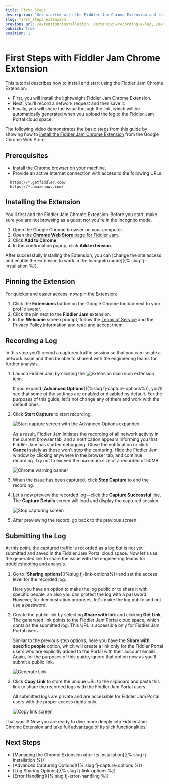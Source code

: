 ```yaml
---
title: First Steps
description: "Get started with the Fiddler Jam Chrome Extension and learn how install, to record, and preview network logs, and save and share the recording with the engineering teams."
slug: first_steps_extension
previous_url: /extension/installation, /extension/recording-a-log, /extension/submitting-a-log
publish: true
position: 1
---
```


# First Steps with Fiddler Jam Chrome Extension

This tutorial describes how to install and start using the Fiddler Jam Chrome Extension.

- First, you will install the lightweight Fiddler Jam Chrome Extension.
- Next, you'll record a network request and then save it.
- Finally, you will share the issue through the link, which will be automatically generated when you upload the log to the Fiddler Jam Portal cloud space.  

The following video demonstrates the basic steps from this guide by showing how to [install the Fiddler Jam Chrome Extension](https://chrome.google.com/webstore/detail/fiddler-jam/fnkjlegmkbicdodlheligomlfbdblpfj) from the Google Chrome Web Store.

## Prerequisites

* Install the Chrome browser on your machine.
* Provide an active Internet connection with access to the following URLs:
```curl
  https://*.getfiddler.com/
  https://*.amazonaws.com/
```

## Installing the Extension

You'll first add the Fiddler Jam Chrome Extension. Before you start, make sure you are not browsing as a guest nor you're in the Incognito mode.

1. Open the Google Chrome browser on your computer.
1. Open the [**Chrome Web Store** page for Fiddler Jam](https://chrome.google.com/webstore/detail/fiddler-jam/fnkjlegmkbicdodlheligomlfbdblpfj).
1. Click **Add to Chrome**.
1. In the confirmation popup, click **Add extension**.

After successfully installing the Extension, you can [change the site access and enable the Extension to work in the Incognito mode]({% slug fj-installation %}).

## Pinning the Extension

For quicker and easier access, now pin the Extension:

1. Click the **Extensions** button on the Google Chrome toolbar next to your profile avatar.
1. Click the pin next to the **Fiddler Jam** extension.
1. In the **Welcome** screen prompt, follow the [Terms of Service](https://www.telerik.com/purchase/license-agreement/fiddler-jam-beta) and the [Privacy Policy](https://www.progress.com/legal/privacy-policy) information and read and accept them.

## Recording a Log

In this step you'll record a captured traffic session so that you can isolate a network issue and then be able to share it with the engineering teams for further analysis.  

1. Launch Fiddler Jam by clicking the ![Extension main icon](../images/ext/ext-icons/small-logo.png) extension icon.

    If you expand [**Advanced Options**]({%slug fj-capture-options%}), you'll see that some of the settings are enabled or disabled by default. For the purposes of this guide, let's not change any of them and work with the default ones.

1. Click **Start Capture** to start recording.

    ![Start capture screen with the Advanced Options expanded](../images/ext/ext-images/extension-start-capturing-extended-002.png)

    As a result, Fiddler Jam initiates the recording of all network activity in the current browser tab, and a notification appears informing you that Fiddler Jam has started debugging. Close the notification or click **Cancel** safely as these won't stop the capturing. Hide the Fiddler Jam window by clicking anywhere in the browser tab, and continue recording. Try not to exceed the maximum size of a recorded of 50MB.

    ![Chrome warning banner](../images/ext/ext-images/extension-chrome-notification.png)

1. When the issue has been captured, click **Stop Capture** to end the recording.
1. Let's now preview the recorded log&mdash;click the **Capture Successful** line. The **Capture Details** screen will load and display the captured session.

   ![Stop capturing screen](../images/ext/ext-images/extension-link-options-show-sessions.png)

1. After previewing the record, go back to the previous screen.

## Submitting the Log

At this point, the captured traffic is recorded as a log but is not yet submitted and saved in the Fiddler Jam Portal cloud space. Now let's use the generated link to share the issue with the engineering teams for troubleshooting and analysis.

1. Go to [**Sharing options**]({%slug fj-link-options%}) and set the access level for the recorded log.

    Here you have an option to make the log public or to share it with specific people, an also you can protect the log with a password. However, for demonstration purposes, let's make the log public and not use a password.

1. Create the public link by selecting **Share with link** and clicking **Get Link**. The generated link points to the Fiddler Jam Portal cloud space, which contains the submitted log. This URL is accessible only for Fiddler Jam Portal users.

    Similar to the previous step options, here you have the **Share with specific people** option, which will create a link only for the Fiddler Portal users who are explicitly added to the Portal with their account emails. Again, for the purposes of this guide, ignore that option now as you'll submit a public link.  

    ![Generate Link](../images/ext/ext-images/extension-link-options-password.png)

1. Click **Copy Link** to store the unique URL to the clipboard and paste this link to share the recorded logs with the Fiddler Jam Portal users.

    All submitted logs are private and are accessible for Fiddler Jam Portal users with the proper access rights only.

   ![Copy link screen](../images/ext/ext-images/extension-link-options-copy-link.png)

That was it! Now you are ready to dive more deeply into Fiddler Jam Chrome Extension and take full advantage of its slick functionalities!

## Next Steps

* [Managing the Chrome Extension after Its Installation]({% slug fj-installation %})
* [Advanced Capturing Options]({% slug fj-capture-options %})
* [Log Sharing Options]({% slug fj-link-options %})
* [Error Handling]({% slug fj-error-handling %})
